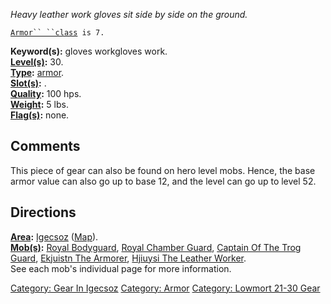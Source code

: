 *Heavy leather work gloves sit side by side on the ground.*

[`Armor`` ``class`](Armor_Values "wikilink")` is 7.`

**Keyword(s):** gloves workgloves work.  
**[Level(s)](Object_Level "wikilink"):** 30.  
**[Type](:Category:_Object_Types "wikilink"):**
[armor](:Category:_Armor "wikilink").  
**[Slot(s)](Object_Slots "wikilink"):** <worn on hands>.  
**[Quality](Object_Quality "wikilink"):** 100 hps.  
**[Weight](Object_Weight "wikilink"):** 5 lbs.  
**[Flag(s)](:Category:_Object_Flags "wikilink"):** none.  

## Comments

This piece of gear can also be found on hero level mobs. Hence, the base
armor value can also go up to base 12, and the level can go up to level
52.

## Directions

**[Area](:Category:_Areas "wikilink"):**
[Igecsoz](:Category:_Igecsoz "wikilink")
([Map](Igecsoz_Map "wikilink")).  
**[Mob(s)](:Category:_Mobs "wikilink"):** [Royal
Bodyguard](Royal_Bodyguard "wikilink"), [Royal Chamber
Guard](Royal_Chamber_Guard "wikilink"), [Captain Of The Trog
Guard](Captain_Of_The_Trog_Guard "wikilink"), [Ekjuistn The
Armorer](Ekjuistn_The_Armorer "wikilink"), [Hjiuysi The Leather
Worker](Hjiuysi_The_Leather_Worker "wikilink").  
See each mob's individual page for more information.  

[Category: Gear In Igecsoz](Category:_Gear_In_Igecsoz "wikilink")
[Category: Armor](Category:_Armor "wikilink") [Category: Lowmort 21-30
Gear](Category:_Lowmort_21-30_Gear "wikilink")
